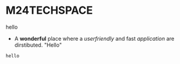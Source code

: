 # M24TECHSPACE
hello
* A **wonderful** place where a _userfriendly_ and fast _application_ are dirstibuted.
"Hello"

```
hello

```
